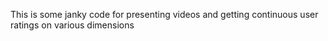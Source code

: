 
This is some janky code for presenting videos and getting continuous user ratings on various dimensions

